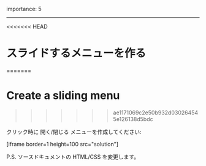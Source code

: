 importance: 5

---

<<<<<<< HEAD
# スライドするメニューを作る
=======
# Create a sliding menu
>>>>>>> ae1171069c2e50b932d030264545e126138d5bdc

クリック時に 開く/閉じる メニューを作成してください:

[iframe border=1 height=100 src="solution"]

P.S. ソースドキュメントの HTML/CSS を変更します。
